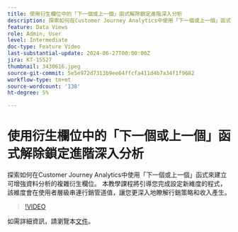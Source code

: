 ```yaml
---
title: 使用衍生欄位中的「下一個或上一個」函式解除鎖定進階深入分析
description: 探索如何在Customer Journey Analytics中使用「下一個或上一個」函式來建立可增強資料分析的複雜衍生欄位。 本教學課程將引導您完成設定新維度的程式，該維度會在使用者層級串連行銷管道值，讓您更深入地瞭解行銷策略和收入產生。
feature: Data Views
role: Admin, User
level: Intermediate
doc-type: Feature Video
last-substantial-update: 2024-06-27T00:00:00Z
jira: KT-15527
thumbnail: 3430616.jpeg
source-git-commit: 5e5e972d7313b9ee64ffcfa411d4b7a34f1f9682
workflow-type: tm+mt
source-wordcount: '138'
ht-degree: 5%

---
```


# 使用衍生欄位中的「下一個或上一個」函式解除鎖定進階深入分析

探索如何在Customer Journey Analytics中使用「下一個或上一個」函式來建立可增強資料分析的複雜衍生欄位。 本教學課程將引導您完成設定新維度的程式，該維度會在使用者層級串連行銷管道值，讓您更深入地瞭解行銷策略和收入產生。

>[!VIDEO](https://video.tv.adobe.com/v/3447744/?learn=on&captions=chi_hant)

如需詳細資訊，請瀏覽本[文件](https://experienceleague.adobe.com/zh-hant/docs/analytics-platform/using/cja-dataviews/derived-fields)。
